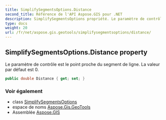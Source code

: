 ```yaml
---
title: SimplifySegmentsOptions.Distance
second_title: Référence de l'API Aspose.GIS pour .NET
description: SimplifySegmentsOptions propriété. Le paramètre de contrôle est le point proche du segment de ligne. La valeur par défaut est 0.
type: docs
weight: 20
url: /fr/net/aspose.gis.geotools/simplifysegmentsoptions/distance/
---
```

## SimplifySegmentsOptions.Distance property

Le paramètre de contrôle est le point proche du segment de ligne. La valeur par défaut est 0.

```csharp
public double Distance { get; set; }
```

### Voir également

* class [SimplifySegmentsOptions](../)
* espace de noms [Aspose.Gis.GeoTools](../../simplifysegmentsoptions/)
* Assemblée [Aspose.GIS](../../../)


